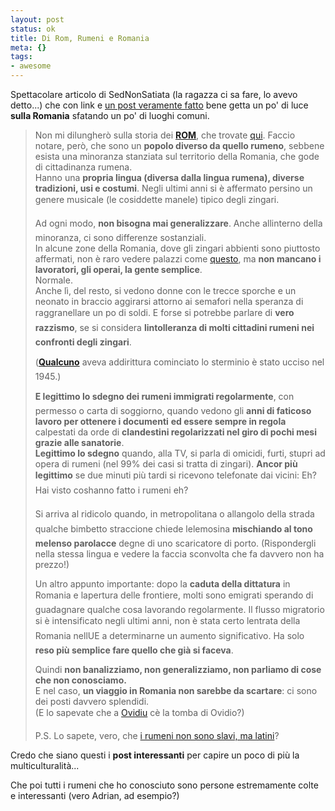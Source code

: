 ```yaml
--- 
layout: post
status: ok
title: Di Rom, Rumeni e Romania
meta: {}
tags: 
- awesome
---
```

Spettacolare articolo di SedNonSatiata (la ragazza ci sa fare, lo avevo detto...) che con link e [un post veramente fatto](http://sednonsatiata.wordpress.com/2008/04/14/di-xenofobia-et-cetera/) bene  getta un po' di luce **sulla Romania** sfatando un po' di luoghi comuni.  
  
<blockquote>
Non mi dilungherò sulla storia dei <strong><a href="http://it.wikipedia.org/wiki/Rom_%28popolo%29">ROM</a></strong>, che trovate <a href="http://it.wikipedia.org/wiki/Rom_%28popolo%29">qui</a>. Faccio notare, però, che sono un <strong>popolo diverso da quello rumeno</strong>, sebbene esista una minoranza stanziata sul territorio della Romania, che gode di cittadinanza rumena.<br>
Hanno una <strong>propria lingua (diversa dalla lingua rumena), diverse tradizioni, usi e costumi</strong>. Negli ultimi anni si è affermato persino un genere musicale (le cosiddette manele) tipico degli zingari.  
  
Ad ogni modo, <strong>non bisogna mai generalizzare</strong>. Anche allinterno della minoranza, ci sono differenze sostanziali.<br>
In alcune zone della Romania, dove gli zingari abbienti sono piuttosto affermati, non è raro vedere palazzi come <a href="http://www.stari.ro/wp-content/uploads/2006/03/palate_de_tigani_%20Buzescu_Teleorman_www.stari.ro_5.JPG">questo</a>, ma <strong>non mancano i lavoratori, gli operai, la gente semplice</strong>.<br>
Normale.<br>
Anche lì, del resto, si vedono donne con le trecce sporche e un neonato in braccio aggirarsi attorno ai semafori nella speranza di raggranellare un po di soldi. E forse si potrebbe parlare di <strong>vero razzismo</strong>, se si considera <strong>lintolleranza di molti cittadini rumeni nei confronti degli zingari</strong>.  
  
(<a href="http://it.wikipedia.org/wiki/Ion_Antonescu"><strong>Qualcuno</strong></a> aveva addirittura cominciato lo sterminio è stato ucciso nel 1945.)  
  
<strong>E legittimo lo sdegno dei rumeni immigrati regolarmente</strong>, con permesso o carta di soggiorno, quando vedono gli <strong>anni di faticoso lavoro per ottenere i documenti</strong> <strong>ed essere sempre in regola</strong> calpestati da orde di <strong>clandestini regolarizzati nel giro di pochi mesi grazie alle sanatorie</strong>.<br>
<strong>Legittimo lo sdegno</strong> quando, alla TV, si parla di omicidi, furti, stupri ad opera di rumeni (nel 99% dei casi si tratta di zingari). <strong>Ancor più legittimo</strong> se due minuti più tardi si ricevono telefonate dai vicini: Eh? Hai visto coshanno fatto i rumeni eh?  
  
Si arriva al ridicolo quando, in metropolitana o allangolo della strada qualche bimbetto straccione chiede lelemosina <strong>mischiando al tono melenso parolacce</strong> degne di uno scaricatore di porto. (Rispondergli nella stessa lingua e vedere la faccia sconvolta che fa davvero non ha prezzo!)  
  
Un altro appunto importante: dopo la <strong>caduta della dittatura</strong> in Romania e lapertura delle frontiere, molti sono emigrati sperando di guadagnare qualche cosa lavorando regolarmente. Il flusso migratorio si è intensificato negli ultimi anni, non è stata certo lentrata della Romania nellUE a determinarne un aumento significativo. Ha solo <strong>reso più semplice fare quello che già si faceva</strong>.  
  
Quindi <strong>non banalizziamo, non generalizziamo, non parliamo di cose che non conosciamo.</strong><br>
E nel caso, <strong>un viaggio in Romania non sarebbe da scartare</strong>: ci sono dei posti davvero splendidi.<br>
(E lo sapevate che a <a href="http://maps.google.com/maps?f=q&amp;hl=en&amp;geocode=&amp;q=ovidiu&amp;jsv=107&amp;sll=37.0625,-95.677068&amp;sspn=48.019527,82.265625&amp;ie=UTF8&amp;ll=45.943511,24.741211&amp;spn=5.309237,10.283203&amp;z=7">Ovidiu</a> cè la tomba di Ovidio?)  
  
P.S. Lo sapete, vero, che <a href="http://it.wikipedia.org/wiki/Romania">i rumeni non sono slavi, ma latini</a>?
</blockquote>  
  
Credo che siano questi i **post interessanti** per capire un poco di più la multiculturalità...  
  
Che poi tutti i rumeni che ho conosciuto sono persone estremamente colte e interessanti (vero Adrian, ad esempio?)   
